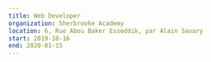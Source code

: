 ```yaml
---
title: Web Developer
organization: Sherbrooke Academy
location: 6, Rue Abou Baker Esseddik, par Alain Savary
start: 2019-10-16
end: 2020-01-15
---
```

